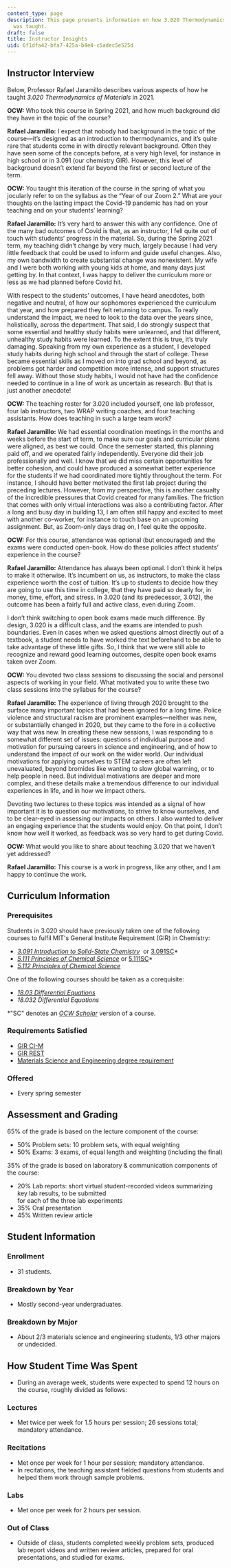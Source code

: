 ```yaml
---
content_type: page
description: This page presents information on how 3.020 Thermodynamics of Materials
  was taught.
draft: false
title: Instructor Insights
uid: 6f1dfa42-bfa7-425a-b4e4-c5adec5e525d
---
```

## Instructor Interview

Below, Professor Rafael Jaramillo describes various aspects of how he taught *3.020 Thermodynamics of Materials* in 2021.

**OCW:** Who took this course in Spring 2021, and how much background did they have in the topic of the course?

**Rafael Jaramillo:** I expect that nobody had background in the topic of the course—it’s designed as an introduction to thermodynamics, and it’s quite rare that students come in with directly relevant background. Often they have seen some of the concepts before, at a very high level, for instance in high school or in 3.091 (our chemistry GIR). However, this level of background doesn’t extend far beyond the first or second lecture of the term.

**OCW:** You taught this iteration of the course in the spring of what you jocularly refer to on the syllabus as the “Year of our Zoom 2.” What are your thoughts on the lasting impact the Covid-19 pandemic has had on your teaching and on your students’ learning?

**Rafael Jaramillo:** It’s very hard to answer this with any confidence. One of the many bad outcomes of Covid is that, as an instructor, I fell quite out of touch with students’ progress in the material. So, during the Spring 2021 term, my teaching didn’t change by very much, largely because I had very little feedback that could be used to inform and guide useful changes. Also, my own bandwidth to create substantial change was nonexistent. My wife and I were both working with young kids at home, and many days just getting by. In that context, I was happy to deliver the curriculum more or less as we had planned before Covid hit.

With respect to the students’ outcomes, I have heard anecdotes, both negative and neutral, of how our sophomores experienced the curriculum that year, and how prepared they felt returning to campus. To really understand the impact, we need to look to the data over the years since, holistically, across the department. That said, I do strongly suspect that some essential and healthy study habits were unlearned, and that different, unhealthy study habits were learned. To the extent this is true, it’s truly damaging. Speaking from my own experience as a student, I developed study habits during high school and through the start of college. These became essential skills as I moved on into grad school and beyond, as problems got harder and competition more intense, and support structures fell away. Without those study habits, I would not have had the confidence needed to continue in a line of work as uncertain as research. But that is just another anecdote! 

**OCW:** The teaching roster for 3.020 included yourself, one lab professor, four lab instructors, two WRAP writing coaches, and four teaching assistants. How does teaching in such a large team work?

**Rafael Jaramillo:** We had essential coordination meetings in the months and weeks before the start of term, to make sure our goals and curricular plans were aligned, as best we could. Once the semester started, this planning paid off, and we operated fairly independently. Everyone did their job professionally and well. I know that we did miss certain opportunities for better cohesion, and could have produced a somewhat better experience for the students if we had coordinated more tightly throughout the term. For instance, I should have better motivated the first lab project during the preceding lectures. However, from my perspective, this is another casualty of the incredible pressures that Covid created for many families. The friction that comes with only virtual interactions was also a contributing factor. After a long and busy day in building 13, I am often still happy and excited to meet with another co-worker, for instance to touch base on an upcoming assignment. But, as Zoom-only days drag on, I feel quite the opposite. 

**OCW:** For this course, attendance was optional (but encouraged) and the exams were conducted open-book. How do these policies affect students’ experience in the course?

**Rafael Jaramillo:** Attendance has always been optional. I don’t think it helps to make it otherwise. It’s incumbent on us, as instructors, to make the class experience worth the cost of tuition. It’s up to students to decide how they are going to use this time in college, that they have paid so dearly for, in money, time, effort, and stress. In 3.020 (and its predecessor, 3.012), the outcome has been a fairly full and active class, even during Zoom.

I don’t think switching to open book exams made much difference. By design, 3.020 is a difficult class, and the exams are intended to push boundaries. Even in cases when we asked questions almost directly out of a textbook, a student needs to have worked the text beforehand to be able to take advantage of these little gifts. So, I think that we were still able to recognize and reward good learning outcomes, despite open book exams taken over Zoom.

**OCW:** You devoted two class sessions to discussing the social and personal aspects of working in your field. What motivated you to write these two class sessions into the syllabus for the course?

**Rafael Jaramillo:** The experience of living through 2020 brought to the surface many important topics that had been ignored for a long time. Police violence and structural racism are prominent examples—neither was new, or substantially changed in 2020, but they came to the fore in a collective way that was new. In creating these new sessions, I was responding to a somewhat different set of issues: questions of individual purpose and motivation for pursuing careers in science and engineering, and of how to understand the impact of our work on the wider world. Our individual motivations for applying ourselves to STEM careers are often left unevaluated, beyond bromides like wanting to slow global warming, or to help people in need. But individual motivations are deeper and more complex, and these details make a tremendous difference to our individual experiences in life, and in how we impact others.

Devoting two lectures to these topics was intended as a signal of how important it is to question our motivations, to strive to know ourselves, and to be clear-eyed in assessing our impacts on others. I also wanted to deliver an engaging experience that the students would enjoy. On that point, I don’t know how well it worked, as feedback was so very hard to get during Covid.

**OCW:** What would you like to share about teaching 3.020 that we haven’t yet addressed?

**Rafael Jaramillo:** This course is a work in progress, like any other, and I am happy to continue the work.

## Curriculum Information

### Prerequisites

Students in 3.020 should have previously taken one of the following courses to fulfil MIT's General Institute Requirement (GIR) in Chemistry:

- [*3.091 Introduction to Solid-State Chemistry*](https://ocw.mit.edu/courses/3-091-introduction-to-solid-state-chemistry-fall-2018/)  or [3.091SC](https://draft.ocw.mit.edu/courses/3-091sc-introduction-to-solid-state-chemistry-fall-2010/)\*
- [*5.111 Principles of Chemical Science*](https://ocw.mit.edu/courses/5-111-principles-of-chemical-science-fall-2008/) or [5.111SC](https://draft.ocw.mit.edu/courses/5-111sc-principles-of-chemical-science-fall-2014/)\*
- [*5.112 Principles of Chemical Science*](https://ocw.mit.edu/courses/5-112-principles-of-chemical-science-fall-2005/)

One of the following courses should be taken as a corequisite:

- [*18.03 Differential Equations*](https://ocw.mit.edu/courses/18-03-differential-equations-spring-2010/)
- *18.032 Differential Equations*

\*"SC" denotes an [*OCW Scholar*](ocw.mit.edu/course-lists/scholar-courses/) version of a course.

### Requirements Satisfied

- [GIR CI-M](https://registrar.mit.edu/registration-academics/academic-requirements/communication-requirement)
- [GIR REST](http://catalog.mit.edu/mit/undergraduate-education/general-institute-requirements/#restrequirementtext)
- [Materials Science and Engineering degree requirement](http://catalog.mit.edu/degree-charts/materials-science-engineering-course-3/)

### Offered

- Every spring semester

## Assessment and Grading

65% of the grade is based on the lecture component of the course:

- 50% Problem sets: 10 problem sets, with equal weighting
- 50% Exams: 3 exams, of equal length and weighting (including the final)

35% of the grade is based on laboratory & communication components of the course:

- 20% Lab reports: short virtual student-recorded videos summarizing key lab results, to be submitted       
    for each of the three lab experiments
- 35% Oral presentation
- 45% Written review article

## Student Information

### Enrollment

- 31 students.

### Breakdown by Year

- Mostly second-year undergraduates.

### Breakdown by Major

- About 2/3 materials science and engineering students, 1/3 other majors or undecided.

## How Student Time Was Spent

- During an average week, students were expected to spend 12 hours on the course, roughly divided as follows:

### Lectures

- Met twice per week for 1.5 hours per session; 26 sessions total; mandatory attendance.

### Recitations

- Met once per week for 1 hour per session; mandatory attendance.
- In recitations, the teaching assistant fielded questions from students and helped them work through sample problems.

### Labs

- Met once per week for 2 hours per session.

### Out of Class

- Outside of class, students completed weekly problem sets, produced lab report videos and written review articles, prepared for oral presentations, and studied for exams.